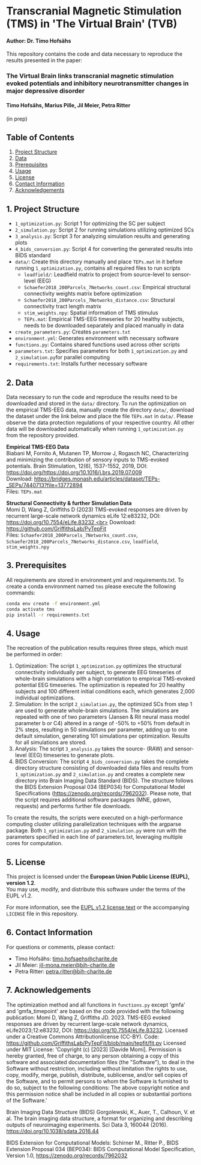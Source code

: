 # Transcranial Magnetic Stimulation (TMS) in 'The Virtual Brain' (TVB)
#### Author: Dr. Timo Hofsähs

This repository contains the code and data necessary to reproduce the results presented in the paper:


### The Virtual Brain links transcranial magnetic stimulation evoked potentials and inhibitory neurotransmitter changes in major depressive disorder
#### Timo Hofsähs, Marius Pille, Jil Meier, Petra Ritter  
(in prep)

## Table of Contents
1. [Project Structure](#1-project-structure)
2. [Data](#2-data)
3. [Prerequisites](#3-Prerequisites)
4. [Usage](#4-usage)
5. [License](#5-license)
6. [Contact Information](#6-contact-information)
7. [Acknowledgements](#7-acknowledgements)


## 1. Project Structure

- `1_optimization.py`: Script 1 for optimizing the SC per subject
- `2_simulation.py`: Script 2 for running simulations utilizing optimized SCs
- `3_analysis.py`: Script 3 for analyzing simulation results and generating plots
- `4_bids_conversion.py`: Script 4 for converting the generated results into BIDS standard
- `data/`: Create this directory manually and place `TEPs.mat` in it before running `1_optimization.py`, contains all required files to run scripts 
  - `leadfield/`: Leadfield matrix to project from source-level to sensor-level (EEG)
  - `Schaefer2018_200Parcels_7Networks_count.csv`: Empirical structural connectivity weights matrix before optimization
  - `Schaefer2018_200Parcels_7Networks_distance.csv`: Structural connectivity tract length matrix
  - `stim_weights.npy`: Spatial information of TMS stimulus
  - `TEPs.mat`: Empirical TMS-EEG timeseries for 20 healthy subjects, needs to be downloaded separately and placed manually in data
- `create_parameters.py`: Creates `parameters.txt`
- `environment.yml`: Generates environment with necessary software
- `functions.py`: Contains shared functions used across other scripts
- `parameters.txt`: Specifies parameters for both `1_optimization.py` and `2_simulation.py`for parallel computing
- `requirements.txt`: Installs further necessary software


## 2. Data

Data necessary to run the code and reproduce the results need to be downloaded and stored in the `data/` directory. To run the optimization on the empirical TMS-EEG data, manually create the directory `data/`, download the dataset under the link below and place the file `TEPs.mat` in `data/`. Please observe the data protection regulations of your respective country. All other data will be downloaded automatically when running `1_optimization.py` from the repository provided.

**Empirical TMS-EEG Data**<br>
Biabani M, Fornito A, Mutanen TP, Morrow J, Rogasch NC, Characterizing and minimizing the contribution of sensory inputs to TMS-evoked potentials. Brain Stimulation, 12(6), 1537-1552, 2019, DOI: https://doi.org/https://doi.org/10.1016/j.brs.2019.07.009<br>
Download: https://bridges.monash.edu/articles/dataset/TEPs-_SEPs/7440713?file=13772894<br>
Files: `TEPs.mat`

**Structural Connectivity & further Simulation Data**<br>
Momi D, Wang Z, Griffiths D (2023) TMS-evoked responses are driven by recurrent large-scale network dynamics eLife 12:e83232, DOI: https://doi.org/10.7554/eLife.83232,<br>
Download: https://github.com/GriffithsLab/PyTepFit<br>
Files: `Schaefer2018_200Parcels_7Networks_count.csv`, `Schaefer2018_200Parcels_7Networks_distance.csv`, `leadfield`, `stim_weights.npy`


## 3. Prerequisites

All requirements are stored in environment.yml and requirements.txt. To create a conda environment named `tms` please execute the following commands:

```bash
conda env create -f environment.yml
conda activate tms
pip install -r requirements.txt
```


## 4. Usage

The recreation of the publication results requires three steps, which must be performed in order:
1. Optimization: The script `1_optimization.py` optimizes the structural connectivity individually per subject, to generate EEG timeseries of whole-brain simulations with a high correlation to empirical TMS-evoked potential EEG timeseries. The optimization is repeated for 20 healthy subjects and 100 different initial conditions each, which generates 2,000 individual optimizations.
2. Simulation: In the script `2_simulation.py`, the optimized SCs from step 1 are used to generate whole-brain simulations. The simulations are repeated with one of two parameters (Jansen & Rit neural mass model parameter b or C4) altered in a range of -50% to +50% from default in 2% steps, resulting in 50 simulations per parameter, adding up to one default simulation, generating 101 simulations per optimization. Results for all simulations are stored. 
3. Analysis: The script `3_analysis.py` takes the source- (RAW) and sensor-level (EEG) timeseries to generate plots.
4. BIDS Conversion: The script `4_bids_conversion.py` takes the complete directory structure consisting of downloaded data files and results from `1_optimization.py` and `2_simulation.py` and creates a complete new directory into Brain Imaging Data Standard (BIDS). The structure follows the BIDS Extension Proposal 034 (BEP034) for Computational Model Specifications (https://zenodo.org/records/7962032). Please note, that the script requires additional software packages (MNE, gdown, requests) and performs further file downloads.

To create the results, the scripts were executed on a high-performance computing cluster utilizing parallelization techniques with the argparse package. Both `1_optimization.py` and `2_simulation.py` were run with the parameters specified in each line of parameters.txt, leveraging multiple cores for computation.


## 5. License

This project is licensed under the **European Union Public License (EUPL), version 1.2**.  
You may use, modify, and distribute this software under the terms of the EUPL v1.2.  

For more information, see the [EUPL v1.2 license text](https://joinup.ec.europa.eu/collection/eupl/eupl-text-11-12) or the accompanying `LICENSE` file in this repository.



## 6. Contact Information

For questions or comments, please contact:
- Timo Hofsähs: timo.hofsaehs@charite.de
- Jil Meier: jil-mona.meier@bih-charite.de
- Petra Ritter: petra.ritter@bih-charite.de


## 7. Acknowledgements

The optimization method and all functions in `functions.py` except 'gmfa' and  'gmfa_timepoint' are based on the code provided with the following publication:
Momi D, Wang Z, Griffiths JD. 2023. TMS-EEG evoked responses are driven by recurrent large-scale network dynamics, eLife2023;12:e83232, DOI: https://doi.org/10.7554/eLife.83232. 
Licensed under a Creative Commons Attributionlicense (CC-BY).
Code: https://github.com/GriffithsLab/PyTepFit/blob/main/tepfit/fit.py
Licensed under MIT License: 'Copyright (c) [2023] [Davide Momi]. Permission is hereby granted, free of charge, to any person obtaining a copy of this software and associated documentation files (the "Software"), to deal in the Software without restriction, including without limitation the rights to use, copy, modify, merge, publish, distribute, sublicense, and/or sell copies of the Software, and to permit persons to whom the Software is furnished to do so, subject to the following conditions: The above copyright notice and this permission notice shall be included in all copies or substantial portions of the Software.'

Brain Imaging Data Structure (BIDS)
Gorgolewski, K., Auer, T., Calhoun, V. et al. The brain imaging data structure, a format for organizing and describing outputs of neuroimaging experiments. Sci Data 3, 160044 (2016). https://doi.org/10.1038/sdata.2016.44

BIDS Extension for Computational Models:
Schirner M., Ritter P., BIDS Extension Proposal 034 (BEP034): BIDS Computational Model Specification, Version 1.0, https://zenodo.org/records/7962032